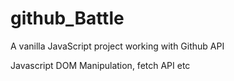 # github_Battle
A vanilla JavaScript project working with Github API

Javascript DOM Manipulation, fetch API etc
